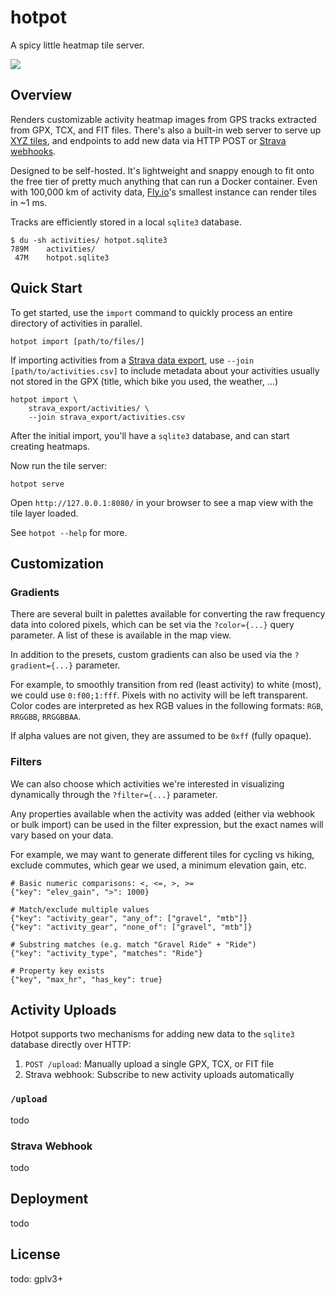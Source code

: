 # hotpot

A spicy little heatmap tile server.

![](https://user-images.githubusercontent.com/188935/273125894-7f76eabb-585b-405d-af16-a93df2d85cb4.png)

## Overview

Renders customizable activity heatmap images from GPS tracks extracted
from GPX, TCX, and FIT files. There's also a built-in web server to
serve up [XYZ tiles], and endpoints to add new data via HTTP POST or
[Strava webhooks].

Designed to be self-hosted. It's lightweight and snappy enough to fit onto the
free tier of pretty much anything that can run a Docker container. Even with
100,000 km of activity data, [Fly.io]'s smallest instance can render tiles in
~1 ms.

Tracks are efficiently stored in a local `sqlite3` database.

[XYZ tiles]: https://en.wikipedia.org/wiki/Tiled_web_map
[Strava webhooks]: https://developers.strava.com/docs/webhooks/
[Fly.io]: https://fly.io/

```console
$ du -sh activities/ hotpot.sqlite3
789M    activities/
 47M    hotpot.sqlite3
```

## Quick Start

To get started, use the `import` command to quickly process an entire
directory of activities in parallel.

```
hotpot import [path/to/files/]
```

If importing activities from a [Strava data export], use
`--join [path/to/activities.csv]` to include metadata about your
activities usually not stored in the GPX (title, which bike you used, the
weather, ...)

```
hotpot import \
    strava_export/activities/ \
    --join strava_export/activities.csv
```

[Strava data export]: https://support.strava.com/hc/en-us/articles/216918437-Exporting-your-Data-and-Bulk-Export

After the initial import, you'll have a `sqlite3` database, and can start
creating heatmaps.

Now run the tile server:

```
hotpot serve
```

Open `http://127.0.0.1:8080/` in your browser to see a map view with the tile
layer loaded.

See `hotpot --help` for more.

## Customization

### Gradients

There are several built in palettes available for converting the raw frequency
data into colored pixels, which can be set via the `?color={...}` query
parameter. A list of these is available in the map view.

In addition to the presets, custom gradients can also be used via the
`?gradient={...}` parameter.

For example, to smoothly transition from red (least activity) to white
(most), we could use `0:f00;1:fff`. Pixels with no activity will be left
transparent. Color codes are interpreted as hex RGB values in the following
formats: `RGB`, `RRGGBB`, `RRGGBBAA`.

If alpha values are not given, they are assumed to be `0xff` (fully opaque).

### Filters

We can also choose which activities we're interested in visualizing
dynamically through the `?filter={...}` parameter.

Any properties available when the activity was added (either via webhook
or bulk import) can be used in the filter expression, but the exact names
will vary based on your data.

For example, we may want to generate different tiles for cycling vs hiking,
exclude commutes, which gear we used, a minimum elevation gain, etc.

```json5
# Basic numeric comparisons: <, <=, >, >=
{"key": "elev_gain", ">": 1000}

# Match/exclude multiple values
{"key": "activity_gear", "any_of": ["gravel", "mtb"]}
{"key": "activity_gear", "none_of": ["gravel", "mtb"]}

# Substring matches (e.g. match "Gravel Ride" + "Ride")
{"key": "activity_type", "matches": "Ride"}

# Property key exists
{"key", "max_hr", "has_key": true}
```

## Activity Uploads

Hotpot supports two mechanisms for adding new data to the `sqlite3` database
directly over HTTP:

1. `POST /upload`: Manually upload a single GPX, TCX, or FIT file
2. Strava webhook: Subscribe to new activity uploads automatically

### `/upload`

todo

### Strava Webhook

todo

## Deployment

todo

## License

todo: gplv3+
